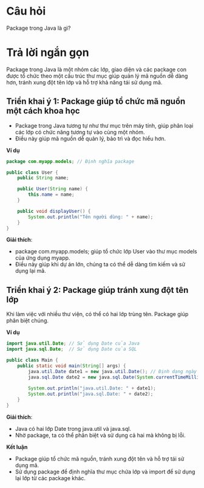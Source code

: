 # Câu hỏi
Package trong Java là gì?

# Trả lời ngắn gọn  
Package trong Java là một nhóm các lớp, giao diện và các package con được tổ chức theo một cấu trúc thư mục giúp quản lý mã nguồn dễ dàng hơn, tránh xung đột tên lớp và hỗ trợ khả năng tái sử dụng mã.
 
## Triển khai ý 1: Package giúp tổ chức mã nguồn một cách khoa học
*	Package trong Java tương tự như thư mục trên máy tính, giúp phân loại các lớp có chức năng tương tự vào cùng một nhóm.
*	Điều này giúp mã nguồn dễ quản lý, bảo trì và đọc hiểu hơn.

**Ví dụ**
```java
package com.myapp.models; // Định nghĩa package

public class User {
    public String name;

    public User(String name) {
        this.name = name;
    }

    public void displayUser() {
        System.out.println("Tên người dùng: " + name);
    }
}

```
**Giải thích**:
*	package com.myapp.models; giúp tổ chức lớp User vào thư mục models của ứng dụng myapp.
*	Điều này giúp khi dự án lớn, chúng ta có thể dễ dàng tìm kiếm và sử dụng lại mã.



## Triển khai ý 2: Package giúp tránh xung đột tên lớp
Khi làm việc với nhiều thư viện, có thể có hai lớp trùng tên. Package giúp phân biệt chúng.

**Ví dụ**
```java
import java.util.Date; // Sử dụng Date của Java
import java.sql.Date;  // Sử dụng Date của SQL

public class Main {
    public static void main(String[] args) {
        java.util.Date date1 = new java.util.Date(); // Định dạng ngày của Java
        java.sql.Date date2 = new java.sql.Date(System.currentTimeMillis()); // Định dạng ngày của SQL
        
        System.out.println("java.util.Date: " + date1);
        System.out.println("java.sql.Date: " + date2);
    }
}

```
**Giải thích**:
*	Java có hai lớp Date trong java.util và java.sql.
*	Nhờ package, ta có thể phân biệt và sử dụng cả hai mà không bị lỗi.


**Kết luận**
*	Package giúp tổ chức mã nguồn, tránh xung đột tên và hỗ trợ tái sử dụng mã.
*	Sử dụng package để định nghĩa thư mục chứa lớp và import để sử dụng lại lớp từ các package khác.







